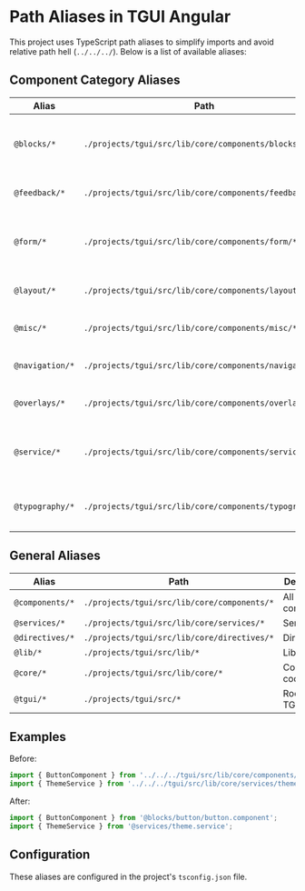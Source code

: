 # Path Aliases in TGUI Angular

This project uses TypeScript path aliases to simplify imports and avoid relative path hell (`../../../`). Below is a list of available aliases:

## Component Category Aliases

| Alias | Path | Description |
|-------|------|-------------|
| `@blocks/*` | `./projects/tgui/src/lib/core/components/blocks/*` | Basic UI building blocks (Button, Avatar, etc.) |
| `@feedback/*` | `./projects/tgui/src/lib/core/components/feedback/*` | Feedback components (Spinner, etc.) |
| `@form/*` | `./projects/tgui/src/lib/core/components/form/*` | Form components (Input, Checkbox, etc.) |
| `@layout/*` | `./projects/tgui/src/lib/core/components/layout/*` | Layout components (Section, etc.) |
| `@misc/*` | `./projects/tgui/src/lib/core/components/misc/*` | Miscellaneous components (Divider, etc.) |
| `@navigation/*` | `./projects/tgui/src/lib/core/components/navigation/*` | Navigation components (Tabs, etc.) |
| `@overlays/*` | `./projects/tgui/src/lib/core/components/overlays/*` | Overlay components (Modal, etc.) |
| `@service/*` | `./projects/tgui/src/lib/core/components/service/*` | Service-related components (Ripple, Root, etc.) |
| `@typography/*` | `./projects/tgui/src/lib/core/components/typography/*` | Typography components (Text, Title, etc.) |

## General Aliases

| Alias | Path | Description |
|-------|------|-------------|
| `@components/*` | `./projects/tgui/src/lib/core/components/*` | All components |
| `@services/*` | `./projects/tgui/src/lib/core/services/*` | Services |
| `@directives/*` | `./projects/tgui/src/lib/core/directives/*` | Directives |
| `@lib/*` | `./projects/tgui/src/lib/*` | Library root |
| `@core/*` | `./projects/tgui/src/lib/core/*` | Core library code |
| `@tgui/*` | `./projects/tgui/src/*` | Root of the TGUI library |

## Examples

Before:
```typescript
import { ButtonComponent } from '../../../tgui/src/lib/core/components/blocks/button/button.component';
import { ThemeService } from '../../../tgui/src/lib/core/services/theme.service';
```

After:
```typescript
import { ButtonComponent } from '@blocks/button/button.component';
import { ThemeService } from '@services/theme.service';
```

## Configuration

These aliases are configured in the project's `tsconfig.json` file. 
